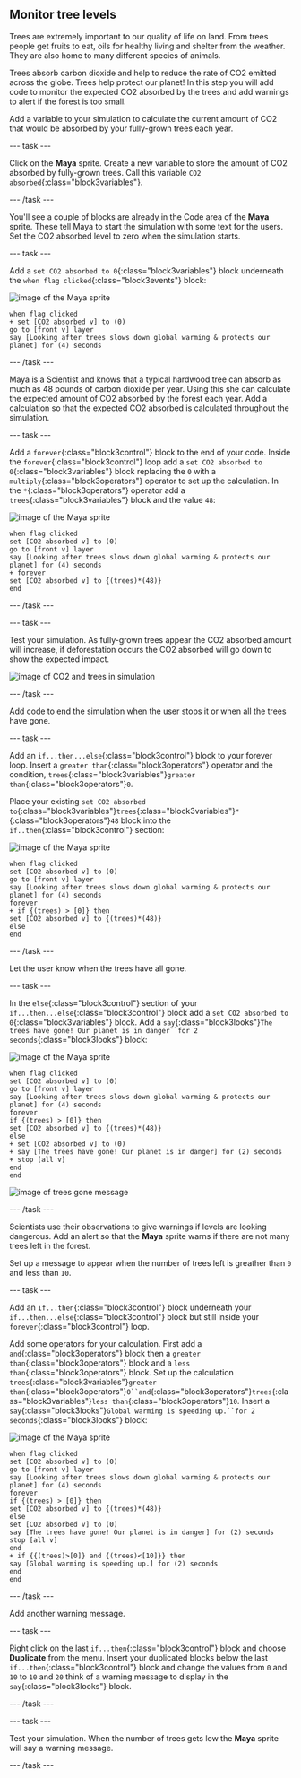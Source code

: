 ## Monitor tree levels

Trees are extremely important to our quality of life on land. From trees people get fruits to eat, oils for healthy living and shelter from the weather. They are also home to many different species of animals.

Trees absorb carbon dioxide and help to reduce the rate of CO2 emitted across the globe. Trees help protect our planet! In this step you will add code to monitor the expected CO2 absorbed by the trees and add warnings to alert if the forest is too small.

Add a variable to your simulation to calculate the current amount of CO2 that would be absorbed by your fully-grown trees each year.

--- task ---

Click on the **Maya** sprite. Create a new variable to store the amount of CO2 absorbed by fully-grown trees. Call this variable `CO2 absorbed`{:class="block3variables"}.

--- /task ---

You'll see a couple of blocks are already in the Code area of the **Maya** sprite. These tell Maya to start the simulation with some text for the users. Set the CO2 absorbed level to zero when the simulation starts.

--- task ---

 Add a `set CO2 absorbed to 0`{:class="block3variables"} block underneath the `when flag clicked`{:class="block3events"} block:

![image of the Maya sprite](images/maya-sprite.png)

```blocks3
when flag clicked
+ set [CO2 absorbed v] to (0)
go to [front v] layer
say [Looking after trees slows down global warming & protects our planet] for (4) seconds
```

--- /task ---

Maya is a Scientist and knows that a typical hardwood tree can absorb as much as 48 pounds of carbon dioxide per year. Using this she can calculate the expected amount of CO2 absorbed by the forest each year. Add a calculation so that the expected CO2 absorbed is calculated throughout the simulation.

--- task ---

Add a `forever`{:class="block3control"} block to the end of your code. Inside the `forever`{:class="block3control"} loop add a `set CO2 absorbed to 0`{:class="block3variables"} block replacing the `0` with a `multiply`{:class="block3operators"} operator to set up the calculation. In the `*`{:class="block3operators"} operator add a `trees`{:class="block3variables"} block and the value `48`:

![image of the Maya sprite](images/maya-sprite.png)

```blocks3
when flag clicked
set [CO2 absorbed v] to (0)
go to [front v] layer
say [Looking after trees slows down global warming & protects our planet] for (4) seconds
+ forever
set [CO2 absorbed v] to {(trees)*(48)}
end
```

--- /task ---

--- task ---

Test your simulation. As fully-grown trees appear the CO2 absorbed amount will increase, if deforestation occurs the CO2 absorbed will go down to show the expected impact.

![image of CO2 and trees in simulation](images/co2-trees.png)

--- /task ---

Add code to end the simulation when the user stops it or when all the trees have gone.

--- task ---

Add an `if...then...else`{:class="block3control"} block to your forever loop. Insert a `greater than`{:class="block3operators"} operator and the condition, `trees`{:class="block3variables"}`greater than`{:class="block3operators"}`0`.

Place your existing `set CO2 absorbed to`{:class="block3variables"}`trees`{:class="block3variables"}`*`{:class="block3operators"}`48` block into the `if..then`{:class="block3control"} section:



![image of the Maya sprite](images/maya-sprite.png)

```blocks3
when flag clicked
set [CO2 absorbed v] to (0)
go to [front v] layer
say [Looking after trees slows down global warming & protects our planet] for (4) seconds
forever
+ if {(trees) > [0]} then
set [CO2 absorbed v] to {(trees)*(48)}
else
end
```

--- /task ---

Let the user know when the trees have all gone.

--- task ---

In the `else`{:class="block3control"} section of your `if...then...else`{:class="block3control"} block add a `set CO2 absorbed to 0`{:class="block3variables"} block. Add a `say`{:class="block3looks"}`The trees have gone! Our planet is in danger``for 2 seconds`{:class="block3looks"} block:

![image of the Maya sprite](images/maya-sprite.png)

```blocks3
when flag clicked
set [CO2 absorbed v] to (0)
go to [front v] layer
say [Looking after trees slows down global warming & protects our planet] for (4) seconds
forever
if {(trees) > [0]} then
set [CO2 absorbed v] to {(trees)*(48)}
else
+ set [CO2 absorbed v] to (0)
+ say [The trees have gone! Our planet is in danger] for (2) seconds
+ stop [all v]
end
end
```

![image of trees gone message](images/trees-gone-message.png)

--- /task ---

Scientists use their observations to give warnings if levels are looking dangerous. Add an alert so that the **Maya** sprite warns if there are not many trees left in the forest.

Set up a message to appear when the number of trees left is greather than `0` and less than `10`.

--- task ---

Add an `if...then`{:class="block3control"} block underneath your `if...then...else`{:class="block3control"} block but still inside your `forever`{:class="block3control"} loop.

Add some operators for your calculation. First add a `and`{:class="block3operators"} block then a `greater than`{:class="block3operators"} block and a `less than`{:class="block3operators"} block. Set up the calculation `trees`{:class="block3variables"}`greater than`{:class="block3operators"}`0``and`{:class="block3operators"}`trees`{:class="block3variables"}`less than`{:class="block3operators"}`10`. Insert a `say`{:class="block3looks"}`Global warming is speeding up.``for 2 seconds`{:class="block3looks"} block:

![image of the Maya sprite](images/maya-sprite.png)

```blocks3
when flag clicked
set [CO2 absorbed v] to (0)
go to [front v] layer
say [Looking after trees slows down global warming & protects our planet] for (4) seconds
forever
if {(trees) > [0]} then
set [CO2 absorbed v] to {(trees)*(48)}
else
set [CO2 absorbed v] to (0)
say [The trees have gone! Our planet is in danger] for (2) seconds
stop [all v]
end
+ if {{(trees)>[0]} and {(trees)<[10]}} then
say [Global warming is speeding up.] for (2) seconds
end
end
```

--- /task ---

Add another warning message.

--- task ---

Right click on the last `if...then`{:class="block3control"} block and choose **Duplicate** from the menu. Insert your duplicated blocks below the last `if...then`{:class="block3control"} block and change the values from `0` and `10` to `10` and `20` think of a warning message to display in the `say`{:class="block3looks"} block.

--- /task ---

--- task ---

Test your simulation. When the number of trees gets low the **Maya** sprite will say a warning message.

--- /task ---
